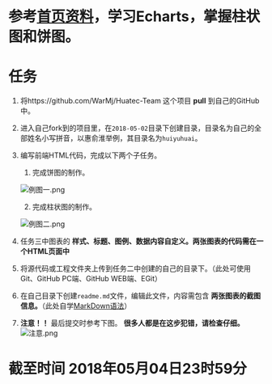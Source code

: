 # 参考[首页资料](https://github.com/WarMj/Huatec-Team)，学习Echarts，掌握柱状图和饼图。
# 任务
1. 将https://github.com/WarMj/Huatec-Team 这个项目 **pull** 到自己的GitHub中。
2. 进入自己fork到的项目里，在`2018-05-02`目录下创建目录，目录名为自己的全部姓名小写拼音，以惠俞淮举例，其目录名为`huiyuhuai`。
3. 编写前端HTML代码，完成以下两个子任务。

	1. 完成饼图的制作。
	
	![例图一.png](https://upload-images.jianshu.io/upload_images/2864463-c6e18839a6eebcdd.png?imageMogr2/auto-orient/strip%7CimageView2/2/w/1240)
	
	2. 完成柱状图的制作。
	
	![例图二.png](https://upload-images.jianshu.io/upload_images/2864463-6e20b51ca7c08854.png?imageMogr2/auto-orient/strip%7CimageView2/2/w/1240)
	
4. 任务三中图表的 **样式、标题、图例、数据内容自定义。两张图表的代码需在一个HTML页面中** 
5. 将源代码或工程文件夹上传到任务二中创建的自己的目录下。（此处可使用Git、GitHub PC端、GitHub WEB端、EGit）
6. 在自己目录下创建`readme.md`文件，编辑此文件，内容需包含 **两张图表的截图信息。**（此处自学[MarkDown语法](http://wowubuntu.com/markdown/)）
7. **注意！！** 最后提交时参考下图。 **很多人都是在这步犯错，请检查仔细。**
![注意.png](https://upload-images.jianshu.io/upload_images/2864463-6f01a72f8d759c3a.png?imageMogr2/auto-orient/strip%7CimageView2/2/w/1240)

# 截至时间 2018年05月04日23时59分

